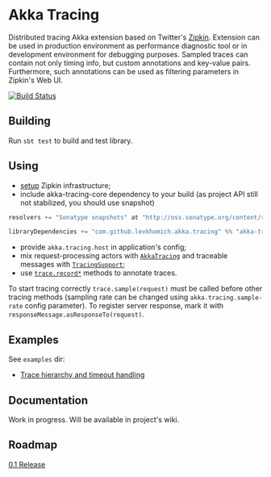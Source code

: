 Akka Tracing
============

Distributed tracing Akka extension based on Twitter's [Zipkin](http://twitter.github.io/zipkin/).
Extension can be used in production environment as performance diagnostic tool or in development environment for
debugging purposes. Sampled traces can contain not only timing info, but custom annotations and key-value pairs.
Furthermore, such annotations can be used as filtering parameters in Zipkin's Web UI.

[![Build Status](https://travis-ci.org/levkhomich/akka-tracing.png?branch=master)](https://travis-ci.org/levkhomich/akka-tracing)

Building
--------

Run `sbt test` to build and test library.

Using
-----

- [setup](http://twitter.github.io/zipkin/install.html) Zipkin infrastructure;
- include akka-tracing-core dependency to your build (as project API still not stabilized, you should use snapshot)

```scala
resolvers += "Sonatype snapshots" at "http://oss.sonatype.org/content/repositories/snapshots/"

libraryDependencies += "com.github.levkhomich.akka.tracing" %% "akka-tracing-core" % "0.1.0-SNAPSHOT" changing()
```

- provide `akka.tracing.host` in application's config;
- mix request-processing actors with [`AkkaTracing`](https://github.com/levkhomich/akka-tracing/blob/master/core/src/main/scala/com/github/levkhomich/akka/tracing/ActorTracing.scala) and
  traceable messages with [`TracingSupport`](https://github.com/levkhomich/akka-tracing/blob/master/core/src/main/scala/com/github/levkhomich/akka/tracing/TracingSupport.scala);
- use [`trace.record*`](https://github.com/levkhomich/akka-tracing/blob/master/core/src/main/scala/com/github/levkhomich/akka/tracing/TracingExtension.scala#L58) methods to annotate traces.

To start tracing correctly `trace.sample(request)` must be called before other tracing methods
(sampling rate can be changed using `akka.tracing.sample-rate` config parameter).
To register server response, mark it with `responseMessage.asResponseTo(request)`.

Examples
--------

See `examples` dir:
- [Trace hierarchy and timeout handling](https://github.com/levkhomich/akka-tracing/tree/master/examples/src/main/scala/org/example/TraceHierarchy.scala)


Documentation
-------------

Work in progress. Will be available in project's wiki.

Roadmap
-------

[0.1 Release](https://github.com/levkhomich/akka-tracing/issues?milestone=1)
